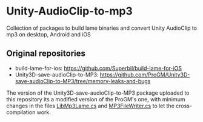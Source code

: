 # Unity-AudioClip-to-mp3
Collection of packages to build lame binaries and convert Unity AudioClip to mp3 on desktop, Android and iOS

## Original repositories
- build-lame-for-ios: https://github.com/Superbil/build-lame-for-iOS
- Unity3D-save-audioClip-to-MP3: https://github.com/ProGM/Unity3D-save-audioClip-to-MP3/tree/memory-leaks-and-bugs 

The version of the Unity3D-save-audioClip-to-MP3 package uploaded to this repository its a modified version of the ProGM's one, with minimum changes in the files [LibMp3Lame.cs](https://github.com/alberto-gglez/Unity-AudioClip-to-mp3/blob/master/save-audioClip-to-MP3/example-project/Assets/Encoder/LibMp3Lame.cs) and [MP3FileWriter.cs](https://github.com/alberto-gglez/Unity-AudioClip-to-mp3/blob/master/save-audioClip-to-MP3/example-project/Assets/Encoder/MP3FileWriter.cs) to let the cross-compilation work.

